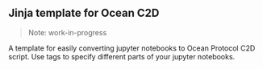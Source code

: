 ## Jinja template for Ocean C2D

> Note: work-in-progress

A template for easily converting jupyter notebooks to Ocean Protocol C2D script. Use tags to specify different parts of your jupyter notebooks.

